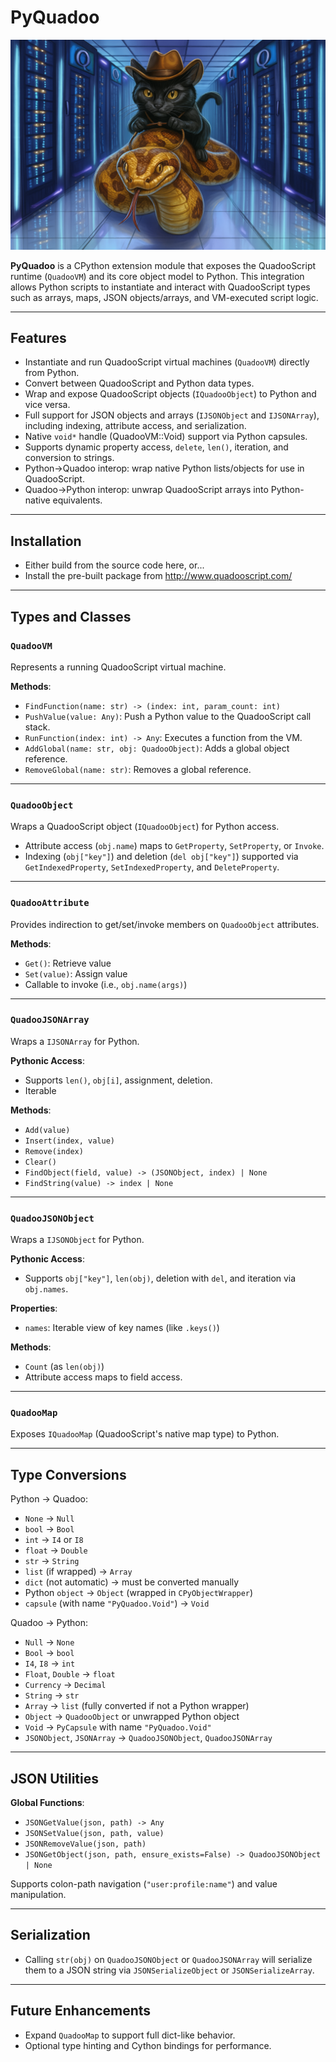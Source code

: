 ﻿# PyQuadoo

![PyQuadoo](images/PyQuadoo.png)

**PyQuadoo** is a CPython extension module that exposes the QuadooScript runtime (`QuadooVM`) and its core object model to Python. This integration allows Python scripts to instantiate and interact with QuadooScript types such as arrays, maps, JSON objects/arrays, and VM-executed script logic.

---

## Features

- Instantiate and run QuadooScript virtual machines (`QuadooVM`) directly from Python.
- Convert between QuadooScript and Python data types.
- Wrap and expose QuadooScript objects (`IQuadooObject`) to Python and vice versa.
- Full support for JSON objects and arrays (`IJSONObject` and `IJSONArray`), including indexing, attribute access, and serialization.
- Native `void*` handle (QuadooVM::Void) support via Python capsules.
- Supports dynamic property access, `delete`, `len()`, iteration, and conversion to strings.
- Python→Quadoo interop: wrap native Python lists/objects for use in QuadooScript.
- Quadoo→Python interop: unwrap QuadooScript arrays into Python-native equivalents.

---

## Installation

- Either build from the source code here, or...
- Install the pre-built package from http://www.quadooscript.com/

---

## Types and Classes

### `QuadooVM`
Represents a running QuadooScript virtual machine.

**Methods**:
- `FindFunction(name: str) -> (index: int, param_count: int)`
- `PushValue(value: Any)`: Push a Python value to the QuadooScript call stack.
- `RunFunction(index: int) -> Any`: Executes a function from the VM.
- `AddGlobal(name: str, obj: QuadooObject)`: Adds a global object reference.
- `RemoveGlobal(name: str)`: Removes a global reference.

---

### `QuadooObject`
Wraps a QuadooScript object (`IQuadooObject`) for Python access.

- Attribute access (`obj.name`) maps to `GetProperty`, `SetProperty`, or `Invoke`.
- Indexing (`obj["key"]`) and deletion (`del obj["key"]`) supported via `GetIndexedProperty`, `SetIndexedProperty`, and `DeleteProperty`.

---

### `QuadooAttribute`
Provides indirection to get/set/invoke members on `QuadooObject` attributes.

**Methods**:
- `Get()`: Retrieve value
- `Set(value)`: Assign value
- Callable to invoke (i.e., `obj.name(args)`)

---

### `QuadooJSONArray`
Wraps a `IJSONArray` for Python.

**Pythonic Access**:
- Supports `len()`, `obj[i]`, assignment, deletion.
- Iterable

**Methods**:
- `Add(value)`
- `Insert(index, value)`
- `Remove(index)`
- `Clear()`
- `FindObject(field, value) -> (JSONObject, index) | None`
- `FindString(value) -> index | None`

---

### `QuadooJSONObject`
Wraps a `IJSONObject` for Python.

**Pythonic Access**:
- Supports `obj["key"]`, `len(obj)`, deletion with `del`, and iteration via `obj.names`.

**Properties**:
- `names`: Iterable view of key names (like `.keys()`)

**Methods**:
- `Count` (as `len(obj)`)
- Attribute access maps to field access.

---

### `QuadooMap`
Exposes `IQuadooMap` (QuadooScript's native map type) to Python.

---

## Type Conversions

Python → Quadoo:
- `None` → `Null`
- `bool` → `Bool`
- `int` → `I4` or `I8`
- `float` → `Double`
- `str` → `String`
- `list` (if wrapped) → `Array`
- `dict` (not automatic) → must be converted manually
- Python `object` → `Object` (wrapped in `CPyObjectWrapper`)
- `capsule` (with name `"PyQuadoo.Void"`) → `Void`

Quadoo → Python:
- `Null` → `None`
- `Bool` → `bool`
- `I4`, `I8` → `int`
- `Float`, `Double` → `float`
- `Currency` → `Decimal`
- `String` → `str`
- `Array` → `list` (fully converted if not a Python wrapper)
- `Object` → `QuadooObject` or unwrapped Python object
- `Void` → `PyCapsule` with name `"PyQuadoo.Void"`
- `JSONObject`, `JSONArray` → `QuadooJSONObject`, `QuadooJSONArray`

---

## JSON Utilities

**Global Functions**:
- `JSONGetValue(json, path) -> Any`
- `JSONSetValue(json, path, value)`
- `JSONRemoveValue(json, path)`
- `JSONGetObject(json, path, ensure_exists=False) -> QuadooJSONObject | None`

Supports colon-path navigation (`"user:profile:name"`) and value manipulation.

---

## Serialization

- Calling `str(obj)` on `QuadooJSONObject` or `QuadooJSONArray` will serialize them to a JSON string via `JSONSerializeObject` or `JSONSerializeArray`.

---

## Future Enhancements

- Expand `QuadooMap` to support full dict-like behavior.
- Optional type hinting and Cython bindings for performance.
